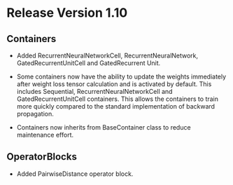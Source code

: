 # Release Version 1.10

## Containers

* Added RecurrentNeuralNetworkCell, RecurrentNeuralNetwork, GatedRecurrentUnitCell and GatedRecurrent Unit.

* Some containers now have the ability to update the weights immediately after weight loss tensor calculation and is activated by default. This includes Sequential, RecurrentNeuralNetworkCell and GatedRecurrentUnitCell containers. This allows the containers to train more quickly compared to the standard implementation of backward propagation.

* Containers now inherits from BaseContainer class to reduce maintenance effort.

## OperatorBlocks

* Added PairwiseDistance operator block.